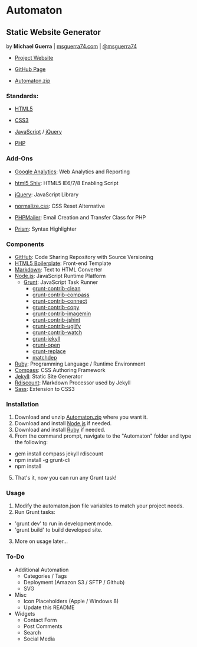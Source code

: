 Automaton
=========

Static Website Generator
------------------------

by **Michael Guerra** | [msguerra74.com][] | [@msguerra74][]

- [Project Website][]
- [GitHub Page][]
- [Automaton.zip][]

  [msguerra74.com]: http://msguerra74.com
  [@msguerra74]: http://twitter.com/msguerra74
  [Project Website]: http://msguerra74.github.io/Automaton/
  [GitHub Page]: http://github.com/msguerra74/Automaton/
  [Automaton.zip]: http://github.com/msguerra74/Automaton/zipball/master/

### Standards:

- [HTML5][]
- [CSS3][]
- [JavaScript][] / [jQuery][]
- [PHP][]

  [HTML5]: http://www.w3.org/html/wg/drafts/html/master/
  [CSS3]: http://www.w3.org/Style/CSS/current-work.en.html
  [JavaScript]: http://developer.mozilla.org/en-US/docs/Web/JavaScript/
  [jQuery]: http://jquery.com
  [PHP]: http://php.net

### Add-Ons

- [Google Analytics][]: Web Analytics and Reporting
- [html5 Shiv][]: HTML5 IE6/7/8 Enabling Script
- [jQuery][]: JavaScript Library
- [normalize.css][]: CSS Reset Alternative
- [PHPMailer][]: Email Creation and Transfer Class for PHP
- [Prism][]: Syntax Highlighter

  [Google Analytics]: http://google.com/analytics/
  [html5 Shiv]: http://github.com/aFarkas/html5shiv/
  [jQuery]: http://jquery.com
  [normalize.css]: http://github.com/necolas/normalize.css/tree/v1/
  [PHPMailer]: http://github.com/Synchro/PHPMailer/
  [Prism]: http://prismjs.com

### Components

- [GitHub][]: Code Sharing Repository with Source Versioning
- [HTML5 Boilerplate][]: Front-end Template
- [Markdown][]: Text to HTML Converter
- [Node.js][]: JavaScript Runtime Platform
    - [Grunt][]: JavaScript Task Runner
      - [grunt-contrib-clean][]
      - [grunt-contrib-compass][]
      - [grunt-contrib-connect][]
      - [grunt-contrib-copy][]
      - [grunt-contrib-imagemin][]
      - [grunt-contrib-jshint][]
      - [grunt-contrib-uglify][]
      - [grunt-contrib-watch][]
      - [grunt-jekyll][]
      - [grunt-open][]
      - [grunt-replace][]
      - [matchdep][]
- [Ruby][]: Programming Language / Runtime Environment
 - [Compass][]: CSS Authoring Framework
 - [Jekyll][]: Static Site Generator
 - [Rdiscount][]: Markdown Processor used by Jekyll
 - [Sass][]: Extension to CSS3

  [GitHub]: http://github.com/msguerra74/
  [HTML5 Boilerplate]: http://github.com/h5bp/html5-boilerplate/
  [Markdown]: http://daringfireball.net/projects/markdown/
  [Node.js]: http://nodejs.org
  [Grunt]: http://gruntjs.com
  [grunt-contrib-clean]: http://npmjs.org/package/grunt-contrib-clean/
  [grunt-contrib-compass]: http://npmjs.org/package/grunt-contrib-compass/
  [grunt-contrib-connect]: http://npmjs.org/package/grunt-contrib-connect/
  [grunt-contrib-copy]: http://npmjs.org/package/grunt-contrib-copy/
  [grunt-contrib-imagemin]: http://npmjs.org/package/grunt-contrib-imagemin/
  [grunt-contrib-jshint]: http://npmjs.org/package/grunt-contrib-jshint/
  [grunt-contrib-uglify]: http://npmjs.org/package/grunt-contrib-uglify/
  [grunt-contrib-watch]: http://npmjs.org/package/grunt-contrib-watch/
  [grunt-jekyll]: http://npmjs.org/package/grunt-jekyll/
  [grunt-open]: http://npmjs.org/package/grunt-open/
  [grunt-replace]: http://npmjs.org/package/grunt-replace/
  [matchdep]: http://npmjs.org/package/matchdep/
  [Ruby]: http://ruby-lang.org/en/
  [Compass]: http://compass-style.org
  [Jekyll]: http://jekyllrb.com
  [Rdiscount]: http://github.com/davidfstr/rdiscount/
  [Sass]: http://sass-lang.com

### Installation

1. Download and unzip [Automaton.zip][] where you want it.
2. Download and install [Node.js][] if needed.
3. Download and install [Ruby][] if needed.
4. From the command prompt, navigate to the "Automaton" folder and type the following:
 - gem install compass jekyll rdiscount
 - npm install -g grunt-cli
 - npm install
5. That's it, now you can run any Grunt task!

  [Automaton.zip]: http://github.com/msguerra74/Automaton/zipball/master/
  [Node.js]: http://nodejs.org
  [Ruby]: http://ruby-lang.org/en/

### Usage

1. Modify the automaton.json file variables to match your project needs.
2. Run Grunt tasks:
 - 'grunt dev' to run in development mode.
 - 'grunt build' to build developed site.
3. More on usage later...

### To-Do

- Additional Automation
  - Categories / Tags
  - Deployment (Amazon S3 / SFTP / Github)
  - SVG
- Misc
  - Icon Placeholders (Apple / Windows 8)
  - Update this README
- Widgets
  - Contact Form
  - Post Comments
  - Search
  - Social Media
